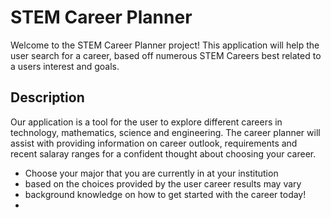 # STEM Career Planner
Welcome to the STEM Career Planner project! This application will help the user search for a career, based off numerous STEM Careers best related to a users interest and goals.

## Description
Our application is a tool for the user to explore different careers in technology, mathematics, science and engineering. The career planner will assist with providing information on career outlook, requirements and recent salaray ranges for a confident thought about choosing your career.

* Choose your major that you are currently in at your institution 
* based on the choices provided by the user career results may vary
* background knowledge on how to get started with the career today!
* 
